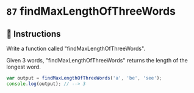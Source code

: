 # `87` findMaxLengthOfThreeWords

## 📝 Instructions

Write a function called "findMaxLengthOfThreeWords".

Given 3 words, "findMaxLengthOfThreeWords" returns the length of the longest word.

```js
var output = findMaxLengthOfThreeWords('a', 'be', 'see');
console.log(output); // --> 3
```